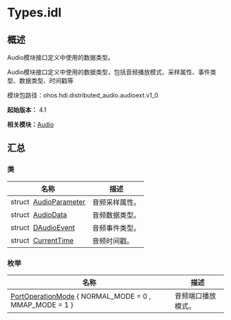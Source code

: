 # Types.idl


## 概述

Audio模块接口定义中使用的数据类型。

Audio模块接口定义中使用的数据类型，包括音频播放模式、采样属性、事件类型、数据类型、时间戳等

模块包路径：ohos.hdi.distributed_audio.audioext.v1_0

**起始版本：** 4.1

**相关模块：**[Audio](_distributed.md)


## 汇总


### 类

| 名称 | 描述 | 
| -------- | -------- |
| struct&nbsp;&nbsp;[AudioParameter](_audio_parameter.md) | 音频采样属性。 | 
| struct&nbsp;&nbsp;[AudioData](_audio_data.md) | 音频数据类型。 | 
| struct&nbsp;&nbsp;[DAudioEvent](_d_audio_event.md) | 音频事件类型。 | 
| struct&nbsp;&nbsp;[CurrentTime](_current_time.md) | 音频时间戳。 | 


### 枚举

| 名称 | 描述 | 
| -------- | -------- |
| [PortOperationMode](_distributed.md) { NORMAL_MODE = 0 , MMAP_MODE = 1 } | 音频端口播放模式。 | 
